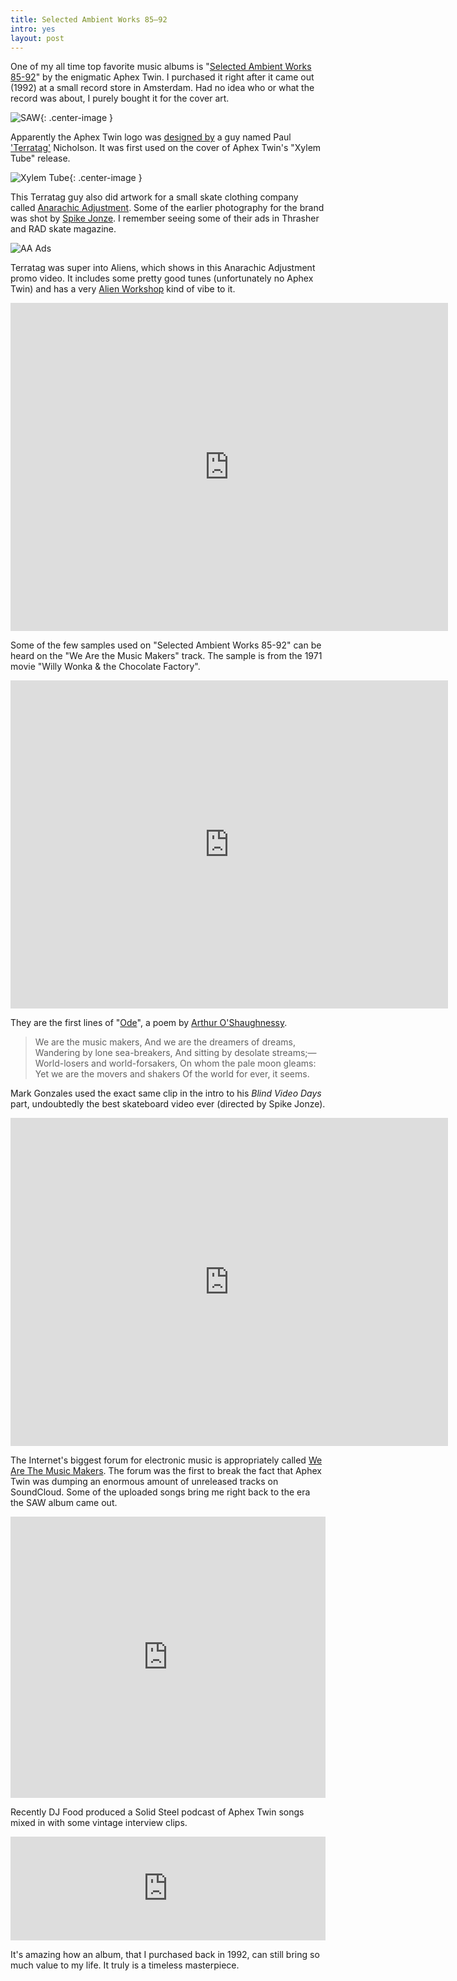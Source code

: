 ```yaml
---
title: Selected Ambient Works 85–92
intro: yes
layout: post
---
```

One of my all time top favorite music albums is "[Selected Ambient Works 85-92](http://www.amazon.com/gp/product/B00DF2AF96?ie=UTF8&camp=213733&creative=393177&creativeASIN=B00DF2AF96&linkCode=shr&tag=thhocr02-20&linkId=OLB7NVA3DYPZXTEF)" by the enigmatic Aphex Twin. I purchased it right after it came out (1992) at a small record store in Amsterdam. Had no idea who or what the record was about, I purely bought it for the cover art.

![SAW](/images/selected-ambient-works-95-92.jpg){: .center-image }

Apparently the Aphex Twin logo was [designed by](http://pictograms.blogspot.nl/2007/11/logo-111-aphex-twin.html) a guy named Paul ['Terratag'](http://www.terratag.com/) Nicholson. It was first used on the cover of Aphex Twin's "Xylem Tube" release.

![Xylem Tube](/images/xylem-tube.jpg){: .center-image }

This Terratag guy also did artwork for a small skate clothing company called [Anarachic Adjustment](https://en.wikipedia.org/wiki/Anarchic_Adjustment). Some of the earlier photography for the brand was shot by [Spike Jonze](http://www.imdb.com/name/nm0005069/). I remember seeing some of their ads in Thrasher and RAD skate magazine.

![AA Ads](/images/anarchicadjustment-ads.jpg)

Terratag was super into Aliens, which shows in this Anarachic Adjustment promo video. It includes some pretty good tunes (unfortunately no Aphex Twin) and has a very [Alien Workshop](http://www.alienworkshop.com/) kind of vibe to it.

<iframe width="700" height="525" src="https://www.youtube.com/embed/EHs0Z2yI83E?rel=0" frameborder="0" allowfullscreen></iframe>

Some of the few samples used on "Selected Ambient Works 85-92" can be heard on the "We Are the Music Makers" track. The sample is from the 1971 movie "Willy Wonka & the Chocolate Factory".

<iframe width="700" height="525" src="https://www.youtube.com/embed/1M0eMkcc91E?rel=0" frameborder="0" allowfullscreen></iframe>

They are the first lines of "[Ode](https://en.wikipedia.org/wiki/Ode_%28poem%29)", a poem by [Arthur O'Shaughnessy](https://en.wikipedia.org/wiki/Arthur_O%27Shaughnessy).

> We are the music makers,
And we are the dreamers of dreams,
Wandering by lone sea-breakers,
And sitting by desolate streams;—
World-losers and world-forsakers,
On whom the pale moon gleams:
Yet we are the movers and shakers
Of the world for ever, it seems.

Mark Gonzales used the exact same clip in the intro to his *Blind Video Days* part, undoubtedly the best skateboard video ever (directed by Spike Jonze).

<iframe width="700" height="525" src="https://www.youtube.com/embed/gizM-PuVnY0?rel=0" frameborder="0" allowfullscreen></iframe>

The Internet's biggest forum for electronic music is appropriately called [We Are The Music Makers](http://watmm.com/). The forum was the first to break the fact that Aphex Twin was dumping an enormous amount of unreleased tracks on SoundCloud. Some of the uploaded songs bring me right back to the era the SAW album came out.

<iframe width="100%" height="450" scrolling="no" frameborder="no" src="https://w.soundcloud.com/player/?url=https%3A//api.soundcloud.com/users/122922135&amp;color=ff5500&amp;auto_play=false&amp;hide_related=false&amp;show_comments=true&amp;show_user=true&amp;show_reposts=false"></iframe>

Recently DJ Food produced a Solid Steel podcast of Aphex Twin songs mixed in with some vintage interview clips.

<iframe width="100%" height="166" scrolling="no" frameborder="no" src="https://w.soundcloud.com/player/?url=https%3A//api.soundcloud.com/tracks/190670226&amp;color=ff5500&amp;auto_play=false&amp;hide_related=false&amp;show_comments=true&amp;show_user=true&amp;show_reposts=false"></iframe>

It's amazing how an album, that I purchased back in 1992, can still bring so much value to my life. It truly is a timeless masterpiece.
